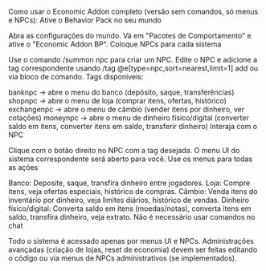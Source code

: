 Como usar o Economic Addon completo (versão sem comandos, só menus e NPCs):
Ative o Behavior Pack no seu mundo

Abra as configurações do mundo.
Vá em "Pacotes de Comportamento" e ative o "Economic Addon BP".
Coloque NPCs para cada sistema

Use o comando /summon npc para criar um NPC.
Edite o NPC e adicione a tag correspondente usando /tag @e[type=npc,sort=nearest,limit=1] add <tag> ou via bloco de comando.
Tags disponíveis:

banknpc → abre o menu do banco (depósito, saque, transferências)
shopnpc → abre o menu de loja (comprar itens, ofertas, histórico)
exchangenpc → abre o menu de câmbio (vender itens por dinheiro, ver cotações)
moneynpc → abre o menu de dinheiro físico/digital (converter saldo em itens, converter itens em saldo, transferir dinheiro)
Interaja com o NPC

Clique com o botão direito no NPC com a tag desejada.
O menu UI do sistema correspondente será aberto para você.
Use os menus para todas as ações

Banco: Deposite, saque, transfira dinheiro entre jogadores.
Loja: Compre itens, veja ofertas especiais, histórico de compras.
Câmbio: Venda itens do inventário por dinheiro, veja limites diários, histórico de vendas.
Dinheiro físico/digital: Converta saldo em itens (moedas/notas), converta itens em saldo, transfira dinheiro, veja extrato.
Não é necessário usar comandos no chat

Todo o sistema é acessado apenas por menus UI e NPCs.
Administrações avançadas (criação de lojas, reset de economia) devem ser feitas editando o código ou via menus de NPCs administrativos (se implementados).